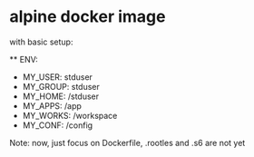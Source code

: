 # alpine docker image

with basic setup:

** ENV:
    
  - MY_USER:    stduser
  - MY_GROUP:   stduser
  - MY_HOME:    /stduser
  - MY_APPS:    /app 
  - MY_WORKS:   /workspace 
  - MY_CONF:    /config
  

Note: now, just focus on Dockerfile, .rootles and .s6 are not yet
